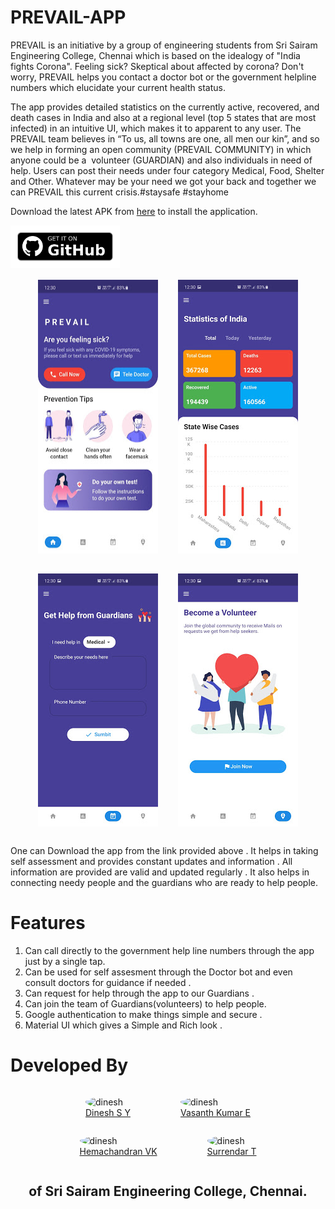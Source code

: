# PREVAIL-APP

PREVAIL is an initiative by a group of engineering students from Sri Sairam Engineering College, Chennai which is based on the idealogy of "India fights Corona". Feeling sick? Skeptical about affected by corona? Don't worry, PREVAIL helps you contact a doctor bot or the government helpline numbers which elucidate your current health status.

The app provides detailed statistics on the currently active, recovered, and death cases in India and also at a regional level (top 5 states that are most infected) in an intuitive UI, which makes it to apparent to any user. The PREVAIL team believes in “To us, all towns are one, all men our kin”, and so we help in forming an open community (PREVAIL COMMUNITY) in which anyone could be a 
volunteer (GUARDIAN) and also individuals in need of help. Users can post their needs under four category Medical, Food, Shelter and Other. Whatever may be your need we got your back and together we can PREVAIL this current crisis.#staysafe #stayhome

Download the latest APK from [here](https://github.com/VasanthKumar14/PREVAIL-APP/releases/download/v1.0.0%2B1/app-release.apk) to install the application.

<td align="center"><a href="https://github.com/VasanthKumar14/PREVAIL-APP/releases/download/v1.0.0%2B1/app-release.apk"><img src="./images/get it on github.png" alt="Get it on Github" height="68"></a></td>

<div style="display: flex; flex-wrap: wrap; justify-content: center">
    <img style="margin:1rem" src="./images/homescreen.jpg">
    <img style="margin:1rem" src="./images/stats.jpg">
    <img style="margin:1rem" src="./images/getHelp.jpg">
    <img style="margin:1rem" src="./images/joinNow.jpg">
</div>

One can Download the app from the link provided above . It helps in taking self assessment and provides constant updates and information . All information are provided are valid and updated regularly . It also helps in connecting needy people and the guardians who are ready to help people.

# Features

1. Can call directly to the government help line numbers through the app just by a single tap.
2. Can be used for self assesment through the Doctor bot and even consult doctors for guidance if needed .
3. Can request for help through the app to our Guardians .
4. Can join the team of Guardians(volunteers) to help people.
5. Google authentication to make things simple and secure .
6. Material UI which gives a Simple and Rich look .

# Developed By

<div style="display: flex; flex-wrap: wrap; justify-content: center">

<figure style="display: grid; justify-content: center; width: fit-content">
  <img style=" border-radius:50%;" src="https://media-exp1.licdn.com/dms/image/C4D03AQEaD907G8bGMg/profile-displayphoto-shrink_200_200/0?e=1597881600&v=beta&t=xDekMk0MtcCoDsKd5QUWCtNQxMkN-Ul-dxixihX4qf8" alt="dinesh">
  <figcaption style="text-align: center"><a target="_blank" href="https://www.linkedin.com/in/sy-d/">Dinesh S Y</a></figcaption>
</figure><br/>
<figure style="display: grid; justify-content: center;width: fit-content">
  <img style=" border-radius:50%;" src="https://media-exp1.licdn.com/dms/image/C5103AQFtDR0pthvauw/profile-displayphoto-shrink_200_200/0?e=1597881600&v=beta&t=d-s-gJkj83DgZT55scmFhaPWp7VxKtHvF4ipt8kO7Bk" alt="dinesh">
  <figcaption style="text-align: center"><a target="_blank" href="https://www.linkedin.com/in/vasanth-kumar-967810169/">Vasanth Kumar E</a></figcaption>
</figure><br/>
<figure style="display: grid; justify-content: center;width: fit-content">
  <img style=" border-radius:50%;" src="https://media-exp1.licdn.com/dms/image/C5103AQHYKzlij4SC8A/profile-displayphoto-shrink_200_200/0?e=1597881600&v=beta&t=5s9Lp7QoE-KvDnWrsG0XfB1y4oJvaz7lbtaV3YXeMsc" alt="dinesh">
  <figcaption style="text-align: center"><a target="_blank" href="https://www.linkedin.com/in/hemachandranvk/">Hemachandran VK</a></figcaption>
</figure><br/>
<figure style="display: grid; justify-content: center;width: fit-content">
  <img style=" border-radius:50%;" src="https://media-exp1.licdn.com/dms/image/C5103AQHiKa4pl-MyYg/profile-displayphoto-shrink_200_200/0?e=1597881600&v=beta&t=Jn55nt1d_hjqPrfB98FIAiXM0_Tu0ziBUs8U6sgXGQs" alt="dinesh">
  <figcaption style="text-align: center"><a target="_blank" href="https://www.linkedin.com/in/surender-t-52b8b8183/">Surrendar T</a></figcaption>
</figure>
</div>
<h2 style="width: 100%;text-align:center">of Sri Sairam Engineering College, Chennai.
